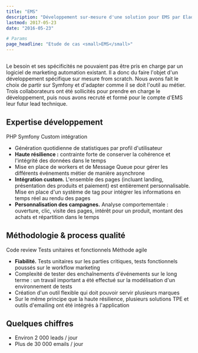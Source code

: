 ```yaml
---
title: "EMS"
description: "Développement sur-mesure d'une solution pour EMS par Elao. Etude de cas."
lastmod: 2017-05-23
date: "2016-05-23"

# Params
page_headline: "Etude de cas <small>EMS</small>"
---
```

<section class="preview">
    <div class="col-lg-9 frame">
        <a href="http://example.com" target="_blank" class="frame__link disabled">
          <img data-slideshow="illustration" src="/images/etudes-de-cas/ems_mockup1.png" alt="">
        </a>
    </div>
    <div class="col-lg-3 frame--side pull-right">
        <img data-slideshow-thumb="illustration" src="/images/etudes-de-cas/ems_mockup1.png" alt="" class="active">
    </div>
</section>
<div class="clearfix"></div>
<section>
    <p class="description">Le besoin et ses spécificités ne pouvaient pas être pris en charge par un logiciel de marketing automation existant. Il a donc du faire l'objet d'un développement spécifique sur mesure from scratch. Nous avons fait le choix de partir sur Symfony et d'adapter comme il se doit l'outil au métier. Trois collaborateurs ont été sollicités pour prendre en charge le développement, puis nous avons recruté et formé pour le compte d'EMS leur futur lead technique.</p>
    <article>
        <h2>Expertise développement</h2>
        <a class="tag tag--small">PHP</a>
        <a class="tag tag--small">Symfony</a>
        <a class="tag tag--small">Custom intégration</a>
        <ul class="red-square">
            <li><span>Génération quotidienne de statistiques par profil d'utilisateur</span></li>
            <li><span><strong>Haute résilience :</strong> contrainte forte de conserver la cohérence et l'intégrité des données dans le temps</span></li>
            <li><span>Mise en place de workers et de Message Queue pour gérer les différents événements métier de manière asynchrone</span></li>
            <li><span><strong>Intégration custom.</strong> L'ensemble des pages (incluant landing, présentation des produits et paiement) est entièrement personnalisable. Mise en place d'un système de tag pour intégrer les informations en temps réel au rendu des pages</span></li>
            <li><span><strong>Personnalisation des campagnes.</strong> Analyse comportementale : ouverture, clic, visite des pages, intérêt pour un produit, montant des achats et répartition dans le temps</span></li>
        </ul>
    </article>
    <article>
        <h2>Méthodologie & process qualité</h2>
        <a class="tag tag--small">Code review</a>
        <a class="tag tag--small">Tests unitaires et fonctionnels</a>
        <a class="tag tag--small">Méthode agile</a>
        <ul class="red-square">
            <li><span><strong>Fiabilité.</strong> Tests unitaires sur les parties critiques, tests fonctionnels poussés sur le workflow marketing</span></li>
            <li><span>Complexité de tester des enchaînements d'événements sur le long terme : un travail important a été effectué sur la modélisation d'un environnement de tests</span></li>
            <li><span>Création d'un outil flexible qui doit pouvoir servir plusieurs marques</span></li>
            <li><span>Sur le même principe que la haute résilience, plusieurs solutions TPE et outils d'emailing ont été intégrés à l'application</span></li>
        </ul>
    </article>
    <article>
        <h2>Quelques chiffres</h2>
        <ul class="red-square">
            <li><span>Environ 2 000 leads / jour</span></li>
            <li><span>Plus de 30 000 emails / jour</span></li>
        </ul>
    </article>
</section>
